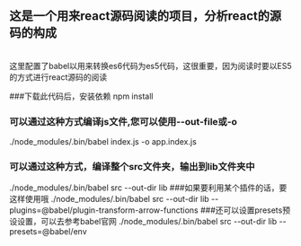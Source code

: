 ## 这是一个用来react源码阅读的项目，分析react的源码的构成
<br>
这里配置了babel以用来转换es6代码为es5代码，这很重要，因为阅读时要以ES5的方式进行react源码的阅读

###下载此代码后，安装依赖
npm install 
### 可以通过这种方式编译js文件,您可以使用--out-file或-o
./node_modules/.bin/babel index.js -o app.index.js
### 可以通过这种方式，编译整个src文件夹，输出到lib文件夹中
./node_modules/.bin/babel src --out-dir lib
###如果要利用某个插件的话，要这样使用哦
./node_modules/.bin/babel src --out-dir lib --plugins=@babel/plugin-transform-arrow-functions
###还可以设置presets预设设置，可以去参考babel官网
./node_modules/.bin/babel src --out-dir lib --presets=@babel/env


